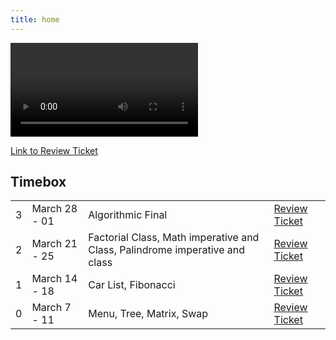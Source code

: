 ```yaml
---
title: home
---
```

  <div id="video_wrapper">
    <video autoplay loop>
        <source src="https://drive.google.com/uc?export=view&id=1kAw4XIS3JH_cpTHGMRsV0mwl7dcFz2wq" type="video/mp4">
    </video>
  </div>
  
  

[Link to Review Ticket](https://github.com/gigiguan/gigiguan.github.io/issues/5)

## **Timebox**
<table>
   <tr>
    <td>3</td>
    <td>March 28 - 01</td>
    <td>Algorithmic Final</td>
    <td><a href="https://github.com/gigiguan/gigiguan.github.io/issues/5">Review Ticket</a></td>
   </tr>

  <tr>
    <td>2</td>
    <td>March 21 - 25</td>
    <td>Factorial Class, Math imperative and Class, Palindrome imperative and class</td>
    <td><a href="https://github.com/gigiguan/gigiguan.github.io/issues/4">Review Ticket</a></td>
   </tr>
   
   <tr>
    <td>1</td>
    <td>March 14 - 18</td>
    <td>Car List, Fibonacci</td>
    <td><a href="https://github.com/gigiguan/gigiguan.github.io/issues/2">Review Ticket</a></td>
   </tr>
   
   <tr>
    <td>0</td>
    <td>March 7 - 11</td>
    <td>Menu, Tree, Matrix, Swap</td>
    <td><a href="https://github.com/gigiguan/gigiguan.github.io/issues/1">Review Ticket</a></td>

   </tr>
</table>

